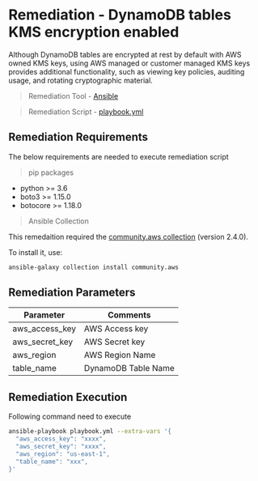 # Remediation - DynamoDB tables KMS encryption enabled
Although DynamoDB tables are encrypted at rest by default with AWS owned KMS keys, using AWS managed or customer managed KMS keys provides additional functionality, such as viewing key policies, auditing usage, and rotating cryptographic material.

> Remediation Tool   - [Ansible](https://www.ansible.com/)

> Remediation Script - [playbook.yml](playbook.yml)

## Remediation Requirements
The below requirements are needed to execute remediation script

> pip packages
- python >= 3.6
- boto3 >= 1.15.0
- botocore >= 1.18.0

> Ansible Collection

This remedaition required the [community.aws collection](https://galaxy.ansible.com/community/aws) (version 2.4.0).

To install it, use: 
```sh
ansible-galaxy collection install community.aws
```

## Remediation Parameters

| Parameter      | Comments             |
|----------------|----------------------|
| aws_access_key | AWS Access key       |
| aws_secret_key | AWS Secret key       |
| aws_region         | AWS Region Name      |
| table_name        | DynamoDB Table Name  |


## Remediation Execution
Following command need to execute
```sh
ansible-playbook playbook.yml --extra-vars '{
  "aws_access_key": "xxxx",
  "aws_secret_key": "xxxx",
  "aws_region": "us-east-1",
  "table_name": "xxx",
}'
```
